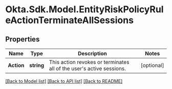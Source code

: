 # Okta.Sdk.Model.EntityRiskPolicyRuleActionTerminateAllSessions

## Properties

Name | Type | Description | Notes
------------ | ------------- | ------------- | -------------
**Action** | **string** | This action revokes or terminates all of the user&#39;s active sessions. | [optional] 

[[Back to Model list]](../README.md#documentation-for-models) [[Back to API list]](../README.md#documentation-for-api-endpoints) [[Back to README]](../README.md)

